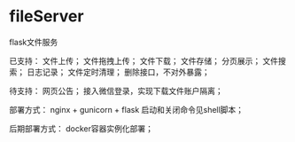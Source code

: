 # fileServer
flask文件服务

已支持：
文件上传；
文件拖拽上传；
文件下载；
文件存储；
分页展示；
文件搜索；
日志记录；
文件定时清理；
删除接口，不对外暴露；

待支持：
网页公告；
接入微信登录，实现下载文件账户隔离；

部署方式：
nginx + gunicorn + flask
启动和关闭命令见shell脚本；

后期部署方式：
docker容器实例化部署；
